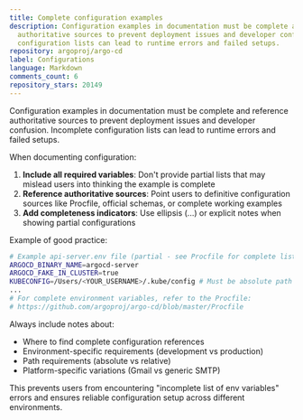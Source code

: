 ```yaml
---
title: Complete configuration examples
description: Configuration examples in documentation must be complete and reference
  authoritative sources to prevent deployment issues and developer confusion. Incomplete
  configuration lists can lead to runtime errors and failed setups.
repository: argoproj/argo-cd
label: Configurations
language: Markdown
comments_count: 6
repository_stars: 20149
---
```


Configuration examples in documentation must be complete and reference authoritative sources to prevent deployment issues and developer confusion. Incomplete configuration lists can lead to runtime errors and failed setups.

When documenting configuration:

1. **Include all required variables**: Don't provide partial lists that may mislead users into thinking the example is complete
2. **Reference authoritative sources**: Point users to definitive configuration sources like Procfile, official schemas, or complete working examples
3. **Add completeness indicators**: Use ellipsis (...) or explicit notes when showing partial configurations

Example of good practice:
```bash
# Example api-server.env file (partial - see Procfile for complete list)
ARGOCD_BINARY_NAME=argocd-server
ARGOCD_FAKE_IN_CLUSTER=true
KUBECONFIG=/Users/<YOUR_USERNAME>/.kube/config # Must be absolute path
...
# For complete environment variables, refer to the Procfile:
# https://github.com/argoproj/argo-cd/blob/master/Procfile
```

Always include notes about:
- Where to find complete configuration references
- Environment-specific requirements (development vs production)
- Path requirements (absolute vs relative)
- Platform-specific variations (Gmail vs generic SMTP)

This prevents users from encountering "incomplete list of env variables" errors and ensures reliable configuration setup across different environments.